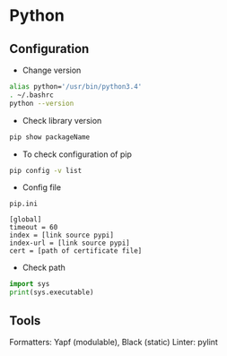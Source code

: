 # Python

## Configuration

- Change version

```bash
alias python='/usr/bin/python3.4'
. ~/.bashrc
python --version
```

- Check library version

```bash
pip show packageName
```

- To check configuration of pip

```bash
pip config -v list
```

- Config file

`pip.ini`

```text
[global]
timeout = 60
index = [link source pypi]
index-url = [link source pypi]
cert = [path of certificate file]
```

- Check path
```python
import sys
print(sys.executable)
```

## Tools

Formatters: Yapf (modulable), Black (static)
Linter: pylint
